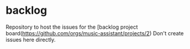 # backlog

Repository to host the issues for the [backlog project board(https://github.com/orgs/music-assistant/projects/2)
Don't create issues here directly.
